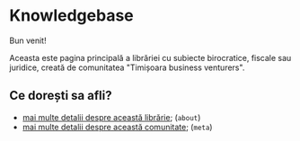 # Knowledgebase

Bun venit!

Aceasta este pagina principală a librăriei cu subiecte birocratice, fiscale sau juridice, creată de comunitatea "Timișoara business venturers".


## Ce dorești sa afli?

* [mai multe detalii despre această librărie](wiki/Despre); (`about`)
* [mai multe detalii despre această comunitate](https://github.com/timisoara-business-venturers/meta/wiki/Despre); 
 (`meta`)
